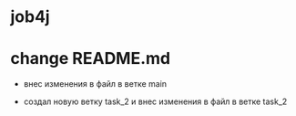 # job4j

# change README.md

- внес изменения в файл в ветке main

- создал новую ветку task_2 и внес изменения в файл в ветке task_2